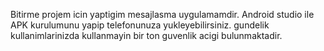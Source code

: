 Bitirme projem icin yaptigim mesajlasma uygulamamdir.
Android studio ile APK kurulumunu yapip telefonunuza yukleyebilirsiniz.
gundelik kullanimlarinizda kullanmayin bir ton guvenlik acigi bulunmaktadir.